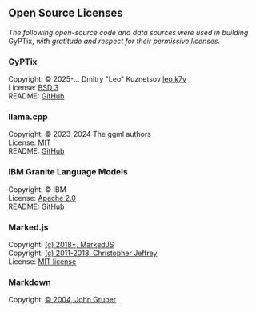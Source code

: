 ## Open Source Licenses

*The following open-source code and data sources were used in building*
GyPTix, *with gratitude and respect for their permissive licenses.*

### GyPTix

Copyright: © 2025-... Dmitry "Leo" Kuznetsov [leo.k7v](https://leok7v.github.io)  
License: [BSD 3](https://github.com/leok7v/gyptix/blob/main/LICENSE)  
README: [GitHub](https://github.com/leok7v/gyptix/blob/main/README.md)

### llama.cpp

Copyright: © 2023-2024 The ggml authors  
License: [MIT](https://github.com/ggerganov/llama.cpp/blob/master/LICENSE)  
README: [GitHub](https://github.com/ggerganov/llama.cpp/blob/master/README.md)

### IBM Granite Language Models

Copyright: © IBM  
License: [Apache 2.0](https://github.com/ibm-granite/granite-3.1-language-models/blob/main/LICENSE)  
README: [GitHub](https://github.com/ibm-granite/granite-3.1-language-models/blob/main/README.md)  

### Marked.js

Copyright: [(c) 2018+, MarkedJS](https://github.com/markedjs/)  
Copyright: [(c) 2011-2018, Christopher Jeffrey](https://github.com/chjj/)  
License: [MIT license](https://github.com/markedjs/marked?tab=License-1-ov-file)  

### Markdown

Copyright: [© 2004, John Gruber](http://daringfireball.net/)

